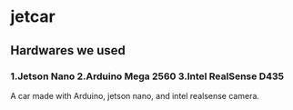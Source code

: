 # jetcar
## Hardwares we used
### 1.Jetson Nano  2.Arduino Mega 2560  3.Intel RealSense D435
A car made with Arduino, jetson nano, and intel realsense camera.
